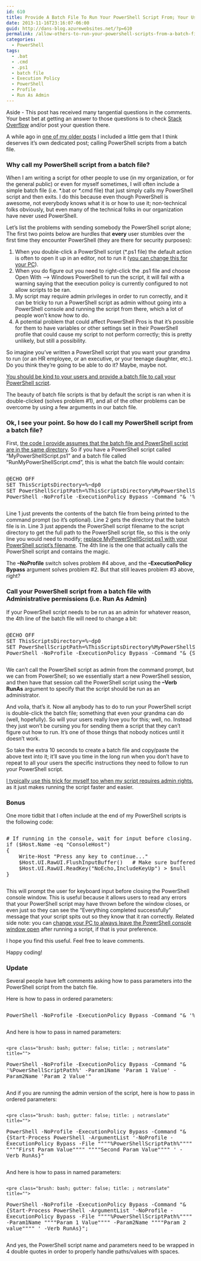 ```yaml
---
id: 610
title: Provide A Batch File To Run Your PowerShell Script From; Your Users Will Love You For It
date: 2013-11-16T23:16:07-06:00
guid: http://dans-blog.azurewebsites.net/?p=610
permalink: /allow-others-to-run-your-powershell-scripts-from-a-batch-file-they-will-love-you-for-it/
categories:
  - PowerShell
tags:
  - .bat
  - .cmd
  - .ps1
  - batch file
  - Execution Policy
  - PowerShell
  - Profile
  - Run As Admin
---
```

Aside - This post has received many tangential questions in the comments. Your best bet at getting an answer to those questions is to check [Stack Overflow](https://stackoverflow.com) and/or post your question there.

A while ago in [one of my older posts](http://dans-blog.azurewebsites.net/getting-custom-tfs-checkin-policies-to-work-when-committing-from-the-command-line-i-e-tf-checkin/) I included a little gem that I think deserves it’s own dedicated post; calling PowerShell scripts from a batch file.

### Why call my PowerShell script from a batch file?

When I am writing a script for other people to use (in my organization, or for the general public) or even for myself sometimes, I will often include a simple batch file (i.e. \*.bat or \*.cmd file) that just simply calls my PowerShell script and then exits. I do this because even though PowerShell is awesome, not everybody knows what it is or how to use it; non-technical folks obviously, but even many of the technical folks in our organization have never used PowerShell.

Let’s list the problems with sending somebody the PowerShell script alone; The first two points below are hurdles that **every** user stumbles over the first time they encounter PowerShell (they are there for security purposes):

  1. When you double-click a PowerShell script (*.ps1 file) the default action is often to open it up in an editor, not to run it ([you can change this for your PC](http://dans-blog.azurewebsites.net/fix-problem-where-windows-powershell-cannot-run-script-whose-path-contains-spaces/)).
  2. When you do figure out you need to right-click the .ps1 file and choose Open With –> Windows PowerShell to run the script, it will fail with a warning saying that the execution policy is currently configured to not allow scripts to be ran.
  3. My script may require admin privileges in order to run correctly, and it can be tricky to run a PowerShell script as admin without going into a PowerShell console and running the script from there, which a lot of people won’t know how to do.
  4. A potential problem that could affect PowerShell Pros is that it’s possible for them to have variables or other settings set in their PowerShell profile that could cause my script to not perform correctly; this is pretty unlikely, but still a possibility.

So imagine you’ve written a PowerShell script that you want your grandma to run (or an HR employee, or an executive, or your teenage daughter, etc.). Do you think they’re going to be able to do it? Maybe, maybe not.

<span style="text-decoration: underline">You should be kind to your users and provide a batch file to call your PowerShell script</span>.

The beauty of batch file scripts is that by default the script is ran when it is double-clicked (solves problem #1), and all of the other problems can be overcome by using a few arguments in our batch file.

### Ok, I see your point. So how do I call my PowerShell script from a batch file?

First, <span style="text-decoration: underline">the code I provide assumes that the batch file and PowerShell script are in the same directory</span>. So if you have a PowerShell script called “MyPowerShellScript.ps1” and a batch file called “RunMyPowerShellScript.cmd”, this is what the batch file would contain:

<div id="scid:C89E2BDB-ADD3-4f7a-9810-1B7EACF446C1:d77181f4-7d28-49aa-b2f5-2c829994a44a" class="wlWriterEditableSmartContent" style="float: none; padding-bottom: 0px; padding-top: 0px; padding-left: 0px; margin: 0px; display: inline; padding-right: 0px">
  <pre style=white-space:normal>

  <pre class="brush: bash; auto-links: true; gutter: true; pad-line-numbers: true; title: ; notranslate" title="">
@ECHO OFF
SET ThisScriptsDirectory=%~dp0
SET PowerShellScriptPath=%ThisScriptsDirectory%MyPowerShellScript.ps1
PowerShell -NoProfile -ExecutionPolicy Bypass -Command "& '%PowerShellScriptPath%'";
</pre>
</div>

Line 1 just prevents the contents of the batch file from being printed to the command prompt (so it’s optional). Line 2 gets the directory that the batch file is in. Line 3 just appends the PowerShell script filename to the script directory to get the full path to the PowerShell script file, so this is the only line you would need to modify; <span style="text-decoration: underline">replace MyPowerShellScript.ps1 with your PowerShell script’s filename</span>. The 4th line is the one that actually calls the PowerShell script and contains the magic.

The **–NoProfile** switch solves problem #4 above, and the **–ExecutionPolicy Bypass** argument solves problem #2. But that still leaves problem #3 above, right?

### Call your PowerShell script from a batch file with Administrative permissions (i.e. Run As Admin)

If your PowerShell script needs to be run as an admin for whatever reason, the 4th line of the batch file will need to change a bit:

<div id="scid:C89E2BDB-ADD3-4f7a-9810-1B7EACF446C1:62d7f0db-a68c-49e9-a63a-571837a4e25d" class="wlWriterEditableSmartContent" style="float: none; padding-bottom: 0px; padding-top: 0px; padding-left: 0px; margin: 0px; display: inline; padding-right: 0px">
  <pre style=white-space:normal>

  <pre class="brush: bash; title: ; notranslate" title="">
@ECHO OFF
SET ThisScriptsDirectory=%~dp0
SET PowerShellScriptPath=%ThisScriptsDirectory%MyPowerShellScript.ps1
PowerShell -NoProfile -ExecutionPolicy Bypass -Command "& {Start-Process PowerShell -ArgumentList '-NoProfile -ExecutionPolicy Bypass -File ""%PowerShellScriptPath%""' -Verb RunAs}";
</pre>
</div>

We can’t call the PowerShell script as admin from the command prompt, but we can from PowerShell; so we essentially start a new PowerShell session, and then have that session call the PowerShell script using the **–Verb RunAs** argument to specify that the script should be run as an administrator.

And voila, that’s it. Now all anybody has to do to run your PowerShell script is double-click the batch file; something that even your grandma can do (well, hopefully). So will your users really love you for this; well, no. Instead they just won’t be cursing you for sending them a script that they can’t figure out how to run. It’s one of those things that nobody notices until it doesn’t work.

So take the extra 10 seconds to create a batch file and copy/paste the above text into it; it’ll save you time in the long run when you don’t have to repeat to all your users the specific instructions they need to follow to run your PowerShell script.

<span style="text-decoration: underline">I typically use this trick for myself too when my script requires admin rights</span>, as it just makes running the script faster and easier.

### Bonus

One more tidbit that I often include at the end of my PowerShell scripts is the following code:

<div id="scid:C89E2BDB-ADD3-4f7a-9810-1B7EACF446C1:9187f7d8-7349-4911-bcd8-725c9e021c27" class="wlWriterEditableSmartContent" style="float: none; padding-bottom: 0px; padding-top: 0px; padding-left: 0px; margin: 0px; display: inline; padding-right: 0px">
  <pre style=white-space:normal>

  <pre class="brush: powershell; gutter: false; title: ; notranslate" title="">
# If running in the console, wait for input before closing.
if ($Host.Name -eq "ConsoleHost")
{
	Write-Host "Press any key to continue..."
	$Host.UI.RawUI.FlushInputBuffer()	# Make sure buffered input doesn't "press a key" and skip the ReadKey().
	$Host.UI.RawUI.ReadKey("NoEcho,IncludeKeyUp") &gt; $null
}
</pre>
</div>

This will prompt the user for keyboard input before closing the PowerShell console window. This is useful because it allows users to read any errors that your PowerShell script may have thrown before the window closes, or even just so they can see the “Everything completed successfully” message that your script spits out so they know that it ran correctly. Related side note: you can [change your PC to always leave the PowerShell console window open](http://dans-blog.azurewebsites.net/fix-problem-where-windows-powershell-cannot-run-script-whose-path-contains-spaces/) after running a script, if that is your preference.

I hope you find this useful. Feel free to leave comments.

Happy coding!

### Update

Several people have left comments asking how to pass parameters into the PowerShell script from the batch file.

Here is how to pass in ordered parameters:

<div id="scid:C89E2BDB-ADD3-4f7a-9810-1B7EACF446C1:17e1baa2-4053-4fc8-9be8-3dd9e7cee2f7" class="wlWriterEditableSmartContent" style="float: none; padding-bottom: 0px; padding-top: 0px; padding-left: 0px; margin: 0px; display: inline; padding-right: 0px">
  <pre style=white-space:normal>

  <pre class="brush: bash; gutter: false; title: ; notranslate" title="">
PowerShell -NoProfile -ExecutionPolicy Bypass -Command "& '%PowerShellScriptPath%' 'First Param Value' 'Second Param Value'";
</pre>
</div>

And here is how to pass in named parameters:

<div id="scid:C89E2BDB-ADD3-4f7a-9810-1B7EACF446C1:85d12693-6b2c-495f-bdbb-5c8a173d9e53">
  <div id="scid:C89E2BDB-ADD3-4f7a-9810-1B7EACF446C1:7f0a501d-9229-44a0-8b36-09550289a1be" class="wlWriterEditableSmartContent" style="float: none; padding-bottom: 0px; padding-top: 0px; padding-left: 0px; margin: 0px; display: inline; padding-right: 0px">
    <pre style=white-space:normal>

    <pre class="brush: bash; gutter: false; title: ; notranslate" title="">
PowerShell -NoProfile -ExecutionPolicy Bypass -Command "& '%PowerShellScriptPath%' -Param1Name 'Param 1 Value' -Param2Name 'Param 2 Value'"
</pre>
  </div>

  <p>
    And if you are running the admin version of the script, here is how to pass in ordered parameters:
  </p>
</div>

<div>
  <div id="scid:C89E2BDB-ADD3-4f7a-9810-1B7EACF446C1:deeb552f-8082-4501-bc57-c4561841661e" class="wlWriterEditableSmartContent" style="float: none; padding-bottom: 0px; padding-top: 0px; padding-left: 0px; margin: 0px; display: inline; padding-right: 0px">
    <pre style=white-space:normal>

    <pre class="brush: bash; gutter: false; title: ; notranslate" title="">
PowerShell -NoProfile -ExecutionPolicy Bypass -Command "& {Start-Process PowerShell -ArgumentList '-NoProfile -ExecutionPolicy Bypass -File """"%PowerShellScriptPath%"""" """"First Param Value"""" """"Second Param Value"""" ' -Verb RunAs}"
</pre>
  </div>

  <div>
    And here is how to pass in named parameters:
  </div>

  <div id="scid:C89E2BDB-ADD3-4f7a-9810-1B7EACF446C1:402fe063-f074-4a5d-905b-2e6a9fa56060" class="wlWriterEditableSmartContent" style="float: none; padding-bottom: 0px; padding-top: 0px; padding-left: 0px; margin: 0px; display: inline; padding-right: 0px">
    <pre style=white-space:normal>

    <pre class="brush: bash; gutter: false; title: ; notranslate" title="">
PowerShell -NoProfile -ExecutionPolicy Bypass -Command "& {Start-Process PowerShell -ArgumentList '-NoProfile -ExecutionPolicy Bypass -File """"%PowerShellScriptPath%"""" -Param1Name """"Param 1 Value"""" -Param2Name """"Param 2 value"""" ' -Verb RunAs}";
</pre>
  </div>
</div>

<div>
  And yes, the PowerShell script name and parameters need to be wrapped in 4 double quotes in order to properly handle paths/values with spaces.
</div>
